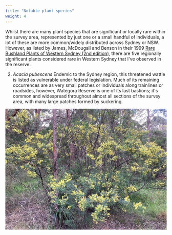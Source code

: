 ```yaml
---
title: "Notable plant species"
weight: 4
---
```


Whilst there are many plant species that are significant or locally rare within the survey area, represented by just one or a small handful of individuals, a lot of these are more common/widely distributed across Sydney or NSW. However, as listed by James, McDougall and Benson in their 1999 [Rare Bushland Plants of Western Sydney (2nd edition)](https://www.researchgate.net/publication/331586736_Rare_Bushland_Plants_of_Western_Sydney_Second_edition_1999), there are five regionally significant plants considered rare in Western Sydney that I've observed in the reserve. 

2. *Acacia pubescens*
Endemic to the Sydney region, this threatened wattle is listed as vulnerable under federal legislation. Much of its remaining occurrences are as very small patches or individuals along trainlines or roadsides, however, Wategora Reserve is one of its last bastions; it's common and widespread throughout almost all sections of the survey area, with many large patches formed by suckering.  

![](wattle.jpg)